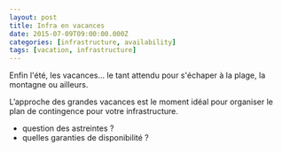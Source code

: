 ```yaml
---
layout: post
title: Infra en vacances
date: 2015-07-09T09:00:00.000Z
categories: [infrastructure, availability]
tags: [vacation, infrastructure]
---
```


Enfin l'été, les vacances... le  tant attendu pour s&#39;&eacute;chaper &agrave; la plage, la montagne ou ailleurs.

L&rsquo;approche des grandes vacances est le moment id&eacute;al pour organiser le plan de contingence pour votre infrastructure.</span>

* question des astreintes ?
* quelles garanties de disponibilit&eacute; ?
